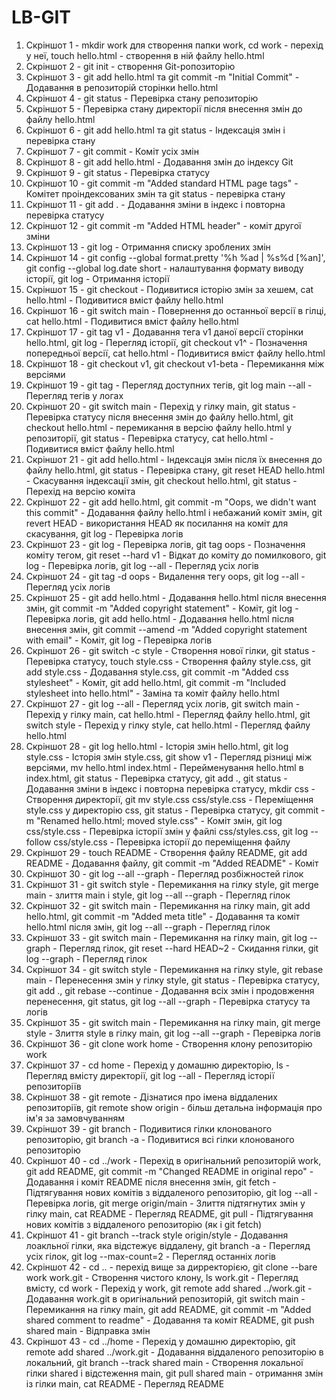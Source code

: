 # LB-GIT
1. Скріншот 1 - mkdir work для створення папки work, 
                cd work - перехід у неї, 
                touch hello.html - створення в ній файлу hello.html
2. Скріншот 2 - git init - створення Git-ропозиторію
3. Скріншот 3 - git add hello.html та git commit -m "Initial Commit" - Додавання в репозиторій сторінки hello.html
4. Скріншот 4 - git status - Перевірка стану репозиторію
5. Скріншот 5 - Перевірка стану директорії після внесення змін до файлу hello.html
6. Скріншот 6 - git add hello.html та git status - Індексація змін і перевірка стану
7. Скріншот 7 - git commit - Коміт усіх змін
8. Скріншот 8 - git add hello.html - Додавання змін до індексу Git
9. Скріншот 9 - git status - Перевірка статусу
10. Скріншот 10 - git commit -m "Added standard HTML page tags" - Комітет проіндексованих змін та git status - перевірка стану
11. Скріншот 11 - git add . - Додавання зміни в індекс і повторна перевірка статусу
12. Скріншот 12 - git commit -m "Added HTML header" - коміт другої зміни
13. Скріншот 13 - git log - Отримання списку зроблених змін
14. Скріншот 14 - git config --global format.pretty '%h %ad | %s%d [%an]', git config --global log.date short - налаштування формату виводу історії,
                  git log - Отримання історії
15. Скріншот 15 - git checkout <hash> - Подивитися історію змін за хешем,
                  cat hello.html - Подивитися вміст файлу hello.html
16. Скріншот 16 - git switch main - Повернення до останньої версії в гілці,
                  cat hello.html - Подивитися вміст файлу hello.html
17. Скріншот 17 - git tag v1 - Додавання тега v1 даної версії сторінки hello.html,
                  git log - Перегляд історії,
                  git checkout v1^ - Позначення попередньої версії,
                  cat hello.html - Подивитися вміст файлу hello.html
18. Скріншот 18 - git checkout v1, git checkout v1-beta - Перемикання між версіями
19. Скріншот 19 - git tag - Перегляд доступних тегів,
                  git log main --all - Перегляд тегів у логах
20. Скріншот 20 - git switch main - Перехід у гілку main,
                  git status - Перевірка статусу після внесення змін до файлу hello.html,
                  git checkout hello.html - перемикання в версію файлу hello.html у репозиторії,
                  git status - Перевірка статусу,
                  cat hello.html - Подивитися вміст файлу hello.html
21. Скріншот 21 - git add hello.html - Індексація змін після їх внесення до файлу hello.html,
                  git status - Перевірка стану,
                  git reset HEAD hello.html - Скасування індексації змін,
                  git checkout hello.html, git status - Перехід на версію коміта
22. Скріншот 22 - git add hello.html, git commit -m "Oops, we didn't want this commit" - Додавання файлу hello.html і небажаний коміт змін,
                  git revert HEAD - використання HEAD як посилання на коміт для скасування,
                  git log - Перевірка логів
23. Скріншот 23 - git log - Перевірка логів,
                  git tag oops - Позначення коміту тегом,
                  git reset --hard v1 - Відкат до коміту до помилкового,
                  git log - Перевірка логів,
                  git log --all - Перегляд усіх логів
24. Скріншот 24 - git tag -d oops - Видалення тегу oops,
                  git log --all - Перегляд усіх логів
25. Скріншот 25 - git add hello.html - Додавання hello.html після внесення змін,
                  git commit -m "Added copyright statement" - Коміт,
                  git log - Перевірка логів,
                  git add hello.html - Додавання hello.html після внесення змін,
                  git commit --amend -m "Added copyright statement with email" - Коміт,
                  git log - Перевірка логів
26. Скріншот 26 - git switch -c style - Створення нової гілки,
                  git status - Перевірка статусу,
                  touch style.css - Створення файлу style.css, 
                  git add style.css - Додавання style.css,
                  git commit -m "Added css stylesheet" - Коміт,
                  git add hello.html, git commit -m "Included stylesheet into hello.html" - Заміна та коміт файлу hello.html
27. Скріншот 27 - git log --all - Перегляд усіх логів,
                  git switch main - Перехід у гілку main,
                  cat hello.html - Перегляд файлу hello.html,
                  git switch style - Перехід у гілку style,
                  cat hello.html - Перегляд файлу hello.html
28. Скріншот 28 - git log hello.html - Історія змін hello.html,
                  git log style.css - Історія змін style.css,
                  git show v1 - Перегляд різниці між версіями,
                  mv hello.html index.html - Перейменування hello.html в index.html,
                  git status - Перевірка статусу,
                  git add ., git status - Додавання зміни в індекс і повторна перевірка статусу,
                  mkdir css - Створення директорії,
                  git mv style.css css/style.css - Переміщення style.css у директорію css,
                  git status - Перевірка статусу,
                  git commit -m "Renamed hello.html; moved style.css" - Коміт змін,
                  git log css/style.css - Перевірка історії змін у файлі css/styles.css,
                  git log --follow css/style.css - Перевірка історії до переміщення файлу
29. Скріншот 29 - touch README - Створення файлу README,
                  git add README - Додавання файлу,
                  git commit -m "Added README" - Коміт
30. Скріншот 30 - git log --all --graph - Перегляд розбіжностей гілок
31. Скріншот 31 - git switch style - Перемикання на гілку style,
                  git merge main - злиття main і style,
                  git log --all --graph - Перегляд гілок
32. Скріншот 32 - git switch main - Перемикання на гілку main,
                  git add hello.html, git commit -m "Added meta title" - Додавання та коміт hello.html після змін,
                  git log --all --graph - Перегляд гілок
33. Скріншот 33 - git switch main - Перемикання на гілку main,
                  git log --graph - Перегляд гілок,
                  git reset --hard HEAD~2 - Скидання гілки,
                  git log --graph - Перегляд гілок
34. Скріншот 34 - git switch style - Перемикання на гілку style,
                  git rebase main - Перенесення змін у гілку style,
                  git status - Перевірка статусу,
                  git add ., git rebase --continue - Додавання всіх змін і продовження перенесення,
                  git status, git log --all --graph - Перевірка статусу та логів
35. Скріншот 35 - git switch main - Перемикання на гілку main,
                  git merge style - Злиття style в гілку main,
                  git log --all --graph - Перевірка логів
36. Скріншот 36 - git clone work home - Створення клону репозиторію work
37. Скріншот 37 - cd home - Перехід у домашню директорію,
                  ls - Перегляд вмісту директорії,
                  git log --all - Перегляд історії репозиторіїв
38. Скріншот 38 - git remote - Дізнатися про імена віддалених репозиторіїв,
                  git remote show origin - більш детальна інформація про ім'я за замовчуванням
39. Скріншот 39 - git branch - Подивитися гілки клонованого репозиторію, 
                  git branch -a - Подивитися всі гілки клонованого репозиторію
40. Скріншот 40 - cd ../work - Перехід в оригінальний репозиторій work,
                  git add README, git commit -m "Changed README in original repo" - Додавання і коміт README після внесення змін,
                  git fetch - Підтягування нових комітів з віддаленого репозиторію,
                  git log --all - Перевірка логів,
                  git merge origin/main - Злиття підтягнутих змін у гілку main,
                  cat README - Перегляд README,
                  git pull - Підтягування нових комітів з віддаленого репозиторію (як і git fetch)
41. Скріншот 41 - git branch --track style origin/style - Додавання лоакльної гілки, яка відстежує віддалену,
                  git branch -a - Перегляд усіх гілок,
                  git log --max-count=2 - Перегляд останніх логів
42. Скріншот 42 - cd .. - перехід вище за дирректорією,
                  git clone --bare work work.git - Створення чистого клону,
                  ls work.git - Перегляд вмісту,
                  cd work - Перехід у work,
                  git remote add shared ../work.git - Додавання work.git в оригінальний репозиторій,
                  git switch main - Перемикання на гілку main,
                  git add README, git commit -m "Added shared comment to readme" - Додавання та коміт README,
                  git push shared main - Відправка змін                  
43. Скріншот 43 - cd ../home - Перехід у домашню директорію,
                  git remote add shared ../work.git - Додавання віддаленого репозиторію в локальний,
                  git branch --track shared main - Створення локальної гілки shared і відстеження main,
                  git pull shared main - отримання змін із гілки main,
                  cat README - Перегляд README
